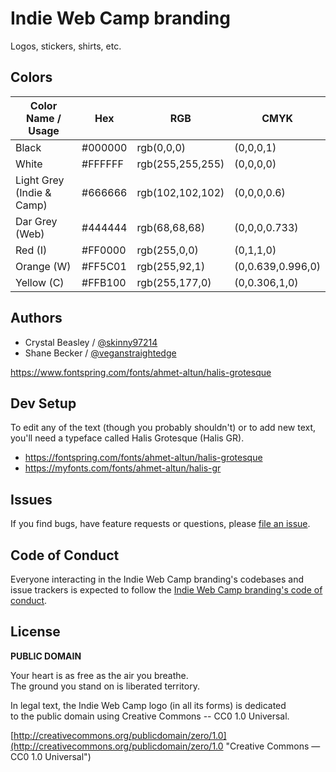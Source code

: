 # Indie Web Camp branding

Logos, stickers, shirts, etc.

## Colors

| Color Name / Usage        | Hex     | RGB              | CMYK              |
| ------------------------- | ------- | ---------------- | ----------------- |
| Black                     | #000000 | rgb(0,0,0)       | (0,0,0,1)         |
| White                     | #FFFFFF | rgb(255,255,255) | (0,0,0,0)         |
| Light Grey (Indie & Camp) | #666666 | rgb(102,102,102) | (0,0,0,0.6)       |
| Dar Grey (Web)            | #444444 | rgb(68,68,68)    | (0,0,0,0.733)     |
| Red (I)                   | #FF0000 | rgb(255,0,0)     | (0,1,1,0)         |
| Orange (W)                | #FF5C01 | rgb(255,92,1)    | (0,0.639,0.996,0) |
| Yellow (C)                | #FFB100 | rgb(255,177,0)   | (0,0.306,1,0)     |


## Authors

* Crystal Beasley / [@skinny97214](https://github.com/skinny97214)
* Shane Becker / [@veganstraightedge](https://github.com/veganstraightedge)

https://www.fontspring.com/fonts/ahmet-altun/halis-grotesque


## Dev Setup

To edit any of the text (though you probably shouldn't) or to add new text,
you'll need a typeface called Halis Grotesque (Halis GR).

- https://fontspring.com/fonts/ahmet-altun/halis-grotesque
- https://myfonts.com/fonts/ahmet-altun/halis-gr


## Issues

If you find bugs, have feature requests or questions, please
[file an issue](https://github.com/indieweb/branding/issues).


## Code of Conduct

Everyone interacting in the Indie Web Camp branding's codebases and issue trackers is expected to follow the
[Indie Web Camp branding's code of conduct](https://github.com/indieweb/branding/blob/master/CODE_OF_CONDUCT.md).


## License

**PUBLIC DOMAIN**

Your heart is as free as the air you breathe. <br>
The ground you stand on is liberated territory.

In legal text, the Indie Web Camp logo (in all its forms) is dedicated <br>
to the public domain using Creative Commons -- CC0 1.0 Universal.

[http://creativecommons.org/publicdomain/zero/1.0](http://creativecommons.org/publicdomain/zero/1.0 "Creative Commons &mdash; CC0 1.0 Universal")
